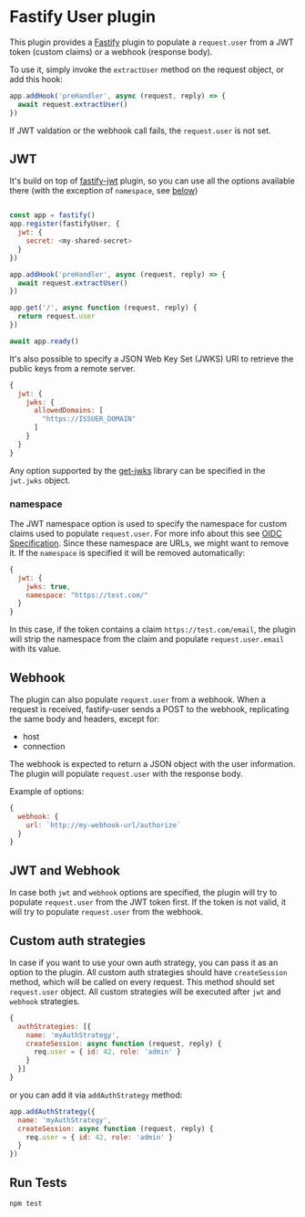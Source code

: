 # Fastify User plugin

This plugin provides a [Fastify](https://www.fastify.io/) plugin to populate a `request.user` from 
a JWT token (custom claims) or a webhook (response body).

To use it, simply invoke the `extractUser` method on the request object, or add this hook:

```js
app.addHook('preHandler', async (request, reply) => {
  await request.extractUser()
})
```

If JWT valdation or the webhook call fails, the `request.user` is not set. 


## JWT
It's build on top of [fastify-jwt](https://github.com/fastify/fastify-jwt) plugin, so you can use all the options available there (with the exception of `namespace`, see [below](#namespace))

```js

const app = fastify()
app.register(fastifyUser, {
  jwt: {
    secret: <my-shared-secret>
  }
})

app.addHook('preHandler', async (request, reply) => {
  await request.extractUser()
})

app.get('/', async function (request, reply) {
  return request.user
})

await app.ready()
```

It's also possible to specify a JSON Web Key Set (JWKS) URI to retrieve the public keys from a remote server.

```js
{
  jwt: {
    jwks: {
      allowedDomains: [
        "https://ISSUER_DOMAIN"
      ]
    }
  }
}
```

Any option supported by the [get-jwks](https://github.com/nearform/get-jwks) library can be specified in the `jwt.jwks` object.

### namespace
The JWT namespace option is used to specify the namespace for custom claims used to populate `request.user`. For more info about this see [OIDC Specification](https://openid.net/specs/openid-connect-core-1_0.html). 
Since these namespace are URLs, we might want to remove it. If the `namespace` is specified it will be removed automatically:

```js
{
  jwt: {
    jwks: true,
    namespace: "https://test.com/" 
  }
}
```
In this case, if the token contains a claim `https://test.com/email`, the plugin will strip the namespace from the claim and populate `request.user.email` with its value.

## Webhook
The plugin can also populate `request.user` from a webhook.
When a request is received, fastify-user sends a POST to the webhook, replicating the same body and headers, except for:

- host
- connection

The webhook is expected to return a JSON object with the user information. The plugin will populate `request.user` with the response body.

Example of options:

```js
{
  webhook: {
    url: `http://my-webhook-url/authorize`
  }
}
```

## JWT and Webhook
In case both `jwt` and `webhook` options are specified, the plugin will try to populate `request.user` from the JWT token first. If the token is not valid, it will try to populate `request.user` from the webhook.


## Custom auth strategies

In case if you want to use your own auth strategy, you can pass it as an option to the plugin. All custom auth strategies should have `createSession` method, which will be called on every request. This method should set `request.user` object. All custom strategies will be executed after `jwt` and `webhook` strategies.

```js
{
  authStrategies: [{
    name: 'myAuthStrategy',
    createSession: async function (request, reply) {
      req.user = { id: 42, role: 'admin' }
    }
  }]
}
```

or you can add it via `addAuthStrategy` method:

```js
app.addAuthStrategy({
  name: 'myAuthStrategy',
  createSession: async function (request, reply) {
    req.user = { id: 42, role: 'admin' }
  }
})
```

## Run Tests

```
npm test
```



